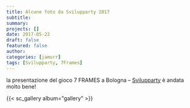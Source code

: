 ```yaml
---
title: Alcune foto da Svilupparty 2017
subtitle: 
summary: 
projects: []
date: 2017-05-22
draft: false
featured: false
author:
categories: [jamurr]
tags: [Svilupparty, 7Frames]
---
```


la presentazione del gioco 7 FRAMES a Bologna – [Svilupparty](http://www.svilupparty.it/) è andata molto bene!

{{< sc_gallery album="gallery" >}}
